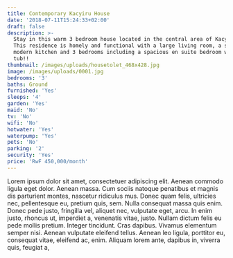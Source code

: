```yaml
---
title: Contemporary Kacyiru House
date: '2018-07-11T15:24:33+02:00'
draft: false
description: >-
  Stay in this warm 3 bedroom house located in the central area of Kacyiru.   ​ 
  This residence is homely and functional with a large living room, a small
  modern kitchen and 3 bedrooms including a spacious en suite bedroom with a
  tub!!
thumbnail: /images/uploads/housetolet_468x428.jpg
image: /images/uploads/0001.jpg
bedrooms: '3'
baths: Ground
furnished: 'Yes'
sleeps: '4'
garden: 'Yes'
maid: 'No'
tv: 'No'
wifi: 'No'
hotwater: 'Yes'
waterpump: 'Yes'
pets: 'No'
parking: '2'
security: 'Yes'
price: 'RwF 450,000/month'
---
```

Lorem ipsum dolor sit amet, consectetuer adipiscing elit. Aenean commodo ligula eget dolor. Aenean massa. Cum sociis natoque penatibus et magnis dis parturient montes, nascetur ridiculus mus. Donec quam felis, ultricies nec, pellentesque eu, pretium quis, sem. Nulla consequat massa quis enim. Donec pede justo, fringilla vel, aliquet nec, vulputate eget, arcu. In enim justo, rhoncus ut, imperdiet a, venenatis vitae, justo. Nullam dictum felis eu pede mollis pretium. Integer tincidunt. Cras dapibus. Vivamus elementum semper nisi. Aenean vulputate eleifend tellus. Aenean leo ligula, porttitor eu, consequat vitae, eleifend ac, enim. Aliquam lorem ante, dapibus in, viverra quis, feugiat a,
